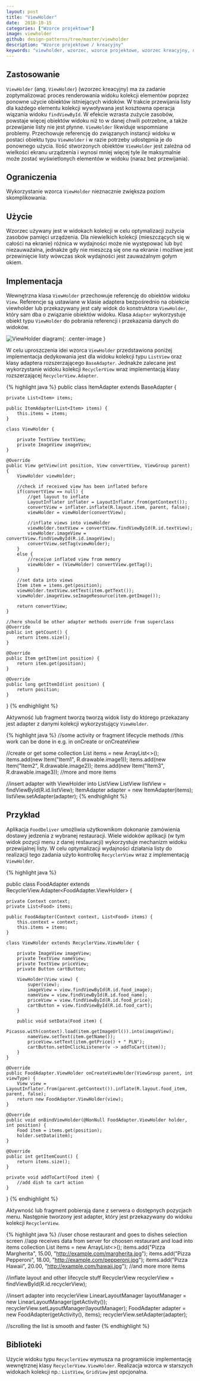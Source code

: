 ```yaml
---
layout: post
title: "ViewHolder"
date:  2018-10-15
categories: ["Wzorce projektowe"]
image: viewholder
github: design-patterns/tree/master/viewholder
description: "Wzorce projektowe / kreacyjny"
keywords: "viewholder, wzorzec, wzorce projektowe, wzorzec kreacyjny, design patterns, android, java, programowanie, programming"
---
```


## Zastosowanie
`ViewHolder` (ang. `ViewHolder`) (wzorzec kreacyjny) ma za zadanie zoptymalizować proces renderowania widoku kolekcji elementów poprzez ponowne użycie obiektów istniejących widoków. W trakcie przewijania listy dla każdego elementu kolekcji wywoływana jest kosztowna operacja wiązania widoku `findViewById`. W efekcie wzrasta zużycie zasobów, powstaje więcej obiektów widoku niż to w danej chwili potrzebne, a także przewijanie listy nie jest płynne. `ViewHolder` likwiduje wspomniane problemy. Przechowuje referencję do związanych instancji widoku w postaci obiektu typu `ViewHolder` i w razie potrzeby udostępnia je do ponownego użycia. Ilość stworzonych obiektów `ViewHolder` jest zależna od wielkości ekranu urządzenia i wynosi mniej więcej tyle ile maksymalnie może zostać wyświetlonych elementów w widoku (naraz bez przewijania).

## Ograniczenia
Wykorzystanie wzorca `ViewHolder` nieznacznie zwiększa poziom skomplikowania.

## Użycie
Wzorzec używany jest w widokach kolekcji w celu optymalizacji zużycia zasobów pamięci urządzenia. Dla niewielkich kolekcji (mieszczących się w całości na ekranie) różnica w wydajności może nie występować lub być niezauważalna, jednakże gdy nie mieszczą się one na ekranie i możliwe jest przewinięcie listy wówczas skok wydajności jest zauważalnym gołym okiem.

## Implementacja
Wewnętrzna klasa `ViewHolder` przechowuje referencję do obiektów widoku `View`. Referencje są ustawiane w klasie adaptera bezpośrednio na obiekcie viewholder lub przekazywany jest cały widok do konstruktora `ViewHolder`, który sam dba o związanie obiektów widoku. Klasa `Adapter` wykorzystuje obiekt typu `ViewHolder` do pobrania referencji i przekazania danych do widoków.

![ViewHolder diagram](/assets/img/diagrams/viewholder.svg){: .center-image }

W celu uproszczenia idei wzorca `ViewHolder` przedstawiona poniżej implementacja dedykowania jest dla widoku kolekcji typu `ListView` oraz klasy adaptera rozszerzającego `BaseAdapter`. Jednakże zalecane jest wykorzystanie widoku kolekcji `RecyclerView` wraz implementacją klasy rozszerzającej `RecyclerView.Adapter`.

{% highlight java %}
public class ItemAdapter extends BaseAdapter {

    private List<Item> items;

    public ItemAdapter(List<Item> items) {
        this.items = items;
    }

    class ViewHolder {

        private TextView textView;
        private ImageView imageView;
    }

    @Override
    public View getView(int position, View convertView, ViewGroup parent) {
        ViewHolder viewHolder;

        //check if received view has been inflated before
        if(convertView == null) {
            //get layout to inflate
            LayoutInflater inflater = LayoutInflater.from(getContext());
            convertView = inflater.inflate(R.layout.item, parent, false);
            viewHolder = viewHolder(convertView);

            //inflate views into viewHolder
            viewHolder.textView = convertView.findViewById(R.id.textView);
            viewHolder.imageView = convertView.findViewById(R.id.imageView);
            convertView.setTag(viewHolder);
        }
        else {
            //receive inflated view from memory
            viewHolder = (ViewHolder) convertView.getTag();
        }

        //set data into views
        Item item = items.get(position);
        viewHolder.textView.setText(item.getText());
        viewHolder.imageView.seImageResource(item.getImage());

        return convertView;
    }

    //here should be other adapter methods override from superclass
    @Override
    public int getCount() {
        return items.size();
    }

    @Override
    public Item getItem(int position) {
        return item.get(position);
    }

    @Override
    public long getItemId(int position) {
        return position;
    }
}
{% endhighlight %}

Aktywność lub fragment tworzą tworzą widok listy do którego przekazany jest adapter z danymi kolekcji wykorzystujący `ViewHolder`.

{% highlight java %}
//some activity or fragment lifecycle methods
//this work can be done in e.g. in onCreate or onCreateView

//create or get some collection
List<Item> items = new ArrayList<>();
items.add(new Item("Item1", R.drawable.image1));
items.add(new Item("Item2", R.drawable.image2));
items.add(new Item("Item3", R.drawable.image3));
//more and more items

//insert adapter with ViewHolder into ListView
ListView listView = findViewById(R.id.listView);
ItemAdapter adapter = new ItemAdapter(items);
listView.setAdapter(adapter);
{% endhighlight %}

## Przykład
Aplikacja `FoodDeliver` umożliwia użytkownikom dokonanie zamówienia dostawy jedzenia z wybranej restauracji. Wiele widoków aplikacji (w tym widok pozycji menu z danej restauracji) wykorzystuje mechanizm widoku przewijalnej listy. W celu optymalizacji wydajności działania listy do realizacji tego zadania użyto kontrolkę `RecyclerView` wraz z implementacją `ViewHolder`.

{% highlight java %}

public class FoodAdapter extends RecyclerView.Adapter<FoodAdapter.ViewHolder> {

    private Context context;
    private List<Food> items;

    public FoodAdapter(Context context, List<Food> items) {
        this.context = context;
        this.items = items;
    }

    class ViewHolder extends RecyclerView.ViewHolder {

        private ImageView imageView;
        private TextView nameView;
        private TextView priceView;
        private Button cartButton;

        ViewHolder(View view) {
            super(view);
            imageView = view.findViewById(R.id.food_image);
            nameView = view.findViewById(R.id.food_name);
            priceView = view.findViewById(R.id.food_price);
            cartButton = view.findViewById(R.id.food_cart);
        }

        public void setData(Food item) {
            Picasso.with(context).load(item.getImageUrl()).into(imageView);
            nameView.setText(item.getName());
            priceView.setText(item.getPrice() + " PLN");
            cartButton.setOnClickListener(v -> addToCart(item));
        }
    }

    @Override
    public FoodAdapter.ViewHolder onCreateViewHolder(ViewGroup parent, int viewType) {
        View view = LayoutInflater.from(parent.getContext()).inflate(R.layout.food_item, parent, false);
        return new FoodAdapter.ViewHolder(view);
    }

    @Override
    public void onBindViewHolder(@NonNull FoodAdapter.ViewHolder holder, int position) {
        Food item = items.get(position);
        holder.setData(item);
    }

    @Override
    public int getItemCount() {
        return items.size();
    }

    private void addToCart(Food item) {
        //add dish to cart action
    }
}
{% endhighlight %}

Aktywność lub fragment pobierają dane z serwera o dostępnych pozycjach menu. Następnie tworzony jest adapter, który jest przekazywany do widoku kolekcji `RecyclerView`.

{% highlight java %}
//user chose restaurant and goes to dishes selection screen
//app receives data from server for choosen restaurant and load into items collection
List<Food> items = new ArrayList<>();
items.add("Pizza Margherita", 15.00, "http://example.com/margherita.jpg");
items.add("Pizza Pepperoni", 18.00, "http://example.com/pepperoni.jpg");
items.add("Pizza Hawaii", 20.00, "http://example.com/hawaii.jpg");
//and more more items

//inflate layout and other lifecycle stuff
RecyclerView recyclerView = findViewById(R.id.recyclerView);

//insert adapter into recyclerView
LinearLayoutManager layoutManager = new LinearLayoutManager(getActivity());
recyclerView.setLayoutManager(layoutManager);
FoodAdapter adapter = new FoodAdapter(getActivity(), items);
recyclerView.setAdapter(adapter);

//scrolling the list is smooth and faster
{% endhighlight %}

## Biblioteki
Użycie widoku typu `RecyclerView` wymusza na programiście implementację wewnętrznej klasy `RecyclerView.ViewHolder`. Realizacja wzorca w starszych widokach kolekcji np.: `ListView`, `GridView` jest opcjonalna.